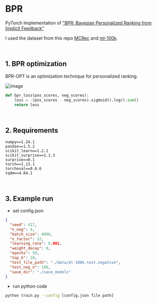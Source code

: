 # BPR
PyTorch Implementation of ["BPR: Bayesian Personalized Ranking from Implicit Feedback"](https://arxiv.org/ftp/arxiv/papers/1205/1205.2618.pdf)

I used the dataset from this repo [MCRec](https://github.com/librahu/MCRec/tree/master/data) and [ml-100k](https://grouplens.org/datasets/movielens/).


<br>

## 1. BPR optimization
BPR-OPT is an optimization technique for personalized ranking.

![image](https://user-images.githubusercontent.com/59256704/220161215-5f9b0c6b-4845-4c8e-be8a-11d6b404571b.png)

```python
def bpr_loss(pos_scores, neg_scores):
    loss = -(pos_scores - neg_scores).sigmoid().log().sum()
    return loss
```

<br>

## 2. Requirements

```text
numpy==1.24.1
pandas==1.5.2
scikit_learn==1.2.1
scikit_surprise==1.1.3
surprise==0.1
torch==1.13.1
torcheval==0.0.6
tqdm==4.64.1
```

<br>

## 3. Example run
- set config.json
```json
{
  "seed": 417,
  "n_neg": 4,
  "batch_size": 4096,
  "n_factor": 32,
  "learning_rate": 0.001,
  "weight_decay": 0,
  "epochs": 50,
  "top_k": 10,
  "test_file_path": "./data/ml-100k.test.negative",
  "test_neg_n": 100,
  "save_dir": "./save_models"
}
```

- run python code
```bash
python train.py --config [config.json file path]
```